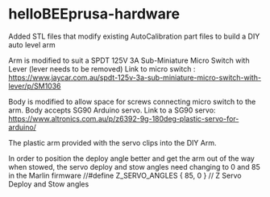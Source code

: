 # helloBEEprusa-hardware

Added STL files that modify existing AutoCalibration part files to build a DIY auto level arm

Arm is modified to suit a SPDT 125V 3A Sub-Miniature Micro Switch with Lever (lever needs to be removed)
Link to micro switch : https://www.jaycar.com.au/spdt-125v-3a-sub-miniature-micro-switch-with-lever/p/SM1036

Body is modified to allow space for screws connecting micro switch to the arm.
Body accepts SG90 Arduino servo.
Link to a SG90 servo: https://www.altronics.com.au/p/z6392-9g-180deg-plastic-servo-for-arduino/

The plastic arm provided with the servo clips into the DIY Arm.

In order to position the deploy angle better and get the arm out of the way when stowed, the servo deploy and stow angles need changing to 0 and 85 in the Marlin firmware
//#define Z_SERVO_ANGLES { 85, 0 } // Z Servo Deploy and Stow angles
